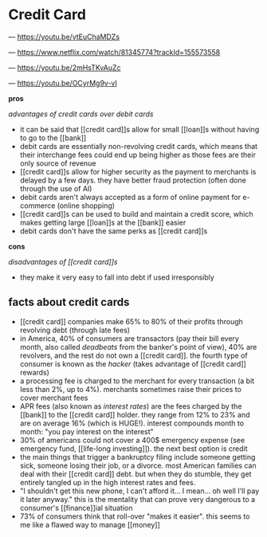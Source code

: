 # Credit Card

&mdash; <https://youtu.be/vtEuChaMDZs>

&mdash; <https://www.netflix.com/watch/81345774?trackId=155573558>

&mdash; <https://youtu.be/2mHsTKvAuZc>

&mdash; <https://youtu.be/OCyrMg9v-vI>

**pros**

_advantages of credit cards over debit cards_

- it can be said that [[credit card]]s allow for small [[loan]]s without having to go to the [[bank]]
- debit cards are essentially non-revolving credit cards, which means that their interchange fees could end up being higher as those fees are their only source of revenue
- [[credit card]]s allow for higher security as the payment to merchants is delayed by a few days. they have better fraud protection (often done through the use of AI)
- debit cards aren't always accepted as a form of online payment for e-commerce (online shopping)
- [[credit card]]s can be used to build and maintain a credit score, which makes getting large [[loan]]s at the [[bank]] easier
- debit cards don't have the same perks as [[credit card]]s

**cons**

_disadvantages of [[credit card]]s_

- they make it very easy to fall into debt if used irresponsibly

## facts about credit cards

- [[credit card]] companies make 65% to 80% of their profits through revolving debt (through late fees)
- in America, 40% of consumers are transactors (pay their bill every month, also called _deadbeats_ from the banker's point of view), 40% are revolvers, and the rest do not own a [[credit card]]. the fourth type of consumer is known as the _hacker_ (takes advantage of [[credit card]] rewards)
- a processing fee is charged to the merchant for every transaction (a bit less than 2%, up to 4%). merchants sometimes raise their prices to cover merchant fees
- APR fees (also known as _interest rates_) are the fees charged by the [[bank]] to the [[credit card]] holder. they range from 12% to 23% and are on average 16% (which is HUGE!). interest compounds month to month: "you pay interest on the interest"
- 30% of americans could not cover a $400\$$ emergency expense (see emergency fund, [[life-long investing]]). the next best option is credit
- the main things that trigger a bankruptcy filing include someone getting sick, someone losing their job, or a divorce. most American families can deal with their [[credit card]] debt. but when they do stumble, they get entirely tangled up in the high interest rates and fees.
- "I shouldn't get this new phone, I can't afford it... I mean... oh well I'll pay it later anyway." this is the mentality that can prove very dangerous to a consumer's [[finance]]ial situation
- 73% of consumers think that roll-over "makes it easier". this seems to me like a flawed way to manage [[money]]
